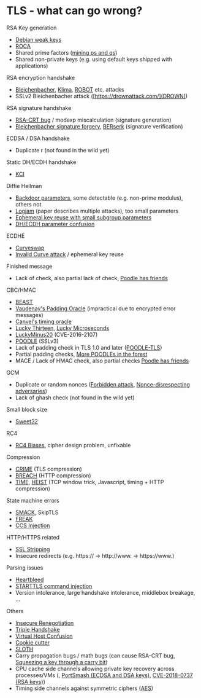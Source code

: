 TLS - what can go wrong?
========================

RSA Key generation

 * [Debian weak keys](https://wiki.debian.org/SSLkeys)
 * [ROCA](https://crocs.fi.muni.cz/public/papers/rsa_ccs17)
 * Shared prime factors ([mining ps and qs](https://factorable.net/))
 * Shared non-private keys (e.g. using default keys shipped with applications)

RSA encryption handshake

 * [Bleichenbacher](http://archiv.infsec.ethz.ch/education/fs08/secsem/bleichenbacher98.pdf), [Klima](https://eprint.iacr.org/2003/052), [ROBOT](https://robotattack.org/) etc. attacks
 * SSLv2 Bleichenbacher attack ([https://drownattack.com/](DROWN))

RSA signature handshake

 * [RSA-CRT bug](https://securityblog.redhat.com/2015/09/02/factoring-rsa-keys-with-tls-perfect-forward-secrecy/) / modexp miscalculation (signature generation)
 * [Bleichenbacher signature forgery](https://www.ietf.org/mail-archive/web/openpgp/current/msg00999.html), [BERserk](http://www.c7zero.info/stuff/BERserk_eko10.pdf) (signature verification)

ECDSA / DSA handshake

 * Duplicate r (not found in the wild yet)

Static DH/ECDH handshake

 * [KCI](https://kcitls.org/)

Diffie Hellman

 * [Backdoor parameters](https://eprint.iacr.org/2016/644), some detectable (e.g. non-prime modulus), others not
 * [Logjam](https://weakdh.org/) (paper describes multiple attacks), too small parameters
 * [Ephemeral key reuse with small subgroup parameters](https://www.openssl.org/news/secadv/20160128.txt)
 * [DH/ECDH parameter confusion](https://www.cosic.esat.kuleuven.be/publications/article-2216.ps)

ECDHE

 * [Curveswap](https://eprint.iacr.org/2018/298.pdf)
 * [Invalid Curve attack](https://web-in-security.blogspot.com/2015/09/practical-invalid-curve-attacks.html) / ephemeral key reuse

Finished message

 * Lack of check, also partial lack of check, [Poodle has friends](https://yngve.vivaldi.net/2015/07/14/the-poodle-has-friends/)

CBC/HMAC

 * [BEAST](https://www.youtube.com/watch?v=-BjpkHCeqU0)
 * [Vaudenay's Padding Oracle](https://iacr.org/archive/eurocrypt2002/23320530/cbc02_e02d.ps) (impractical due to encrypted error messages)
 * [Canvel's timing oracle](https://www.iacr.org/cryptodb/archive/2003/CRYPTO/1069/1069.pdf)
 * [Lucky Thirteen](http://www.isg.rhul.ac.uk/tls/Lucky13.html), [Lucky Microseconds](https://eprint.iacr.org/2015/1129)
 * [LuckyMinus20](https://web-in-security.blogspot.com/2016/05/curious-padding-oracle-in-openssl-cve.html) (CVE-2016-2107)
 * [POODLE](https://www.openssl.org/~bodo/ssl-poodle.pdf) (SSLv3)
 * Lack of padding check in TLS 1.0 and later ([POODLE-TLS](https://www.imperialviolet.org/2014/12/08/poodleagain.html))
 * Partial padding checks, [More POODLEs in the forest](https://yngve.vivaldi.net/2015/07/14/there-are-more-poodles-in-the-forest/)
 * MACE / Lack of HMAC check, also partial checks [Poodle has friends](https://yngve.vivaldi.net/2015/07/14/the-poodle-has-friends/)

GCM

 * Duplicate or random nonces ([Forbidden attack](http://csrc.nist.gov/groups/ST/toolkit/BCM/documents/Joux_comments.pdf), [Nonce-disrespecting adversaries](https://github.com/nonce-disrespect/nonce-disrespect))
 * Lack of ghash check (not found in the wild yet)

Small block size

 * [Sweet32](https://sweet32.info/)

RC4

 * [RC4 Biases](http://www.isg.rhul.ac.uk/tls/), cipher design problem, unfixable

Compression

 * [CRIME](https://en.wikipedia.org/wiki/CRIME) (TLS compression)
 * [BREACH](http://breachattack.com/) (HTTP compression)
 * [TIME](https://www.blackhat.com/eu-13/briefings.html#Beery), [HEIST](https://www.blackhat.com/us-16/briefings/schedule/#heist-http-encrypted-information-can-be-stolen-through-tcp-windows-3379) (TCP window trick, Javascript, timing + HTTP compression)

State machine errors

 * [SMACK](https://mitls.org/pages/attacks/SMACK), SkipTLS
 * [FREAK](https://censys.io/blog/freak)
 * [CCS Injection](http://ccsinjection.lepidum.co.jp/)

HTTP/HTTPS related

 * [SSL Stripping](https://moxie.org/software/sslstrip/)
 * Insecure redirects (e.g. https:// -> http://www. -> https://www.)

Parsing issues

 * [Heartbleed](http://heartbleed.com/)
 * [STARTTLS command injection](https://www.kb.cert.org/vuls/id/555316/)
 * Version intolerance, large handshake intolerance, middlebox breakage, ...

Others

 * [Insecure Renegotiation](https://tools.ietf.org/html/rfc5746)
 * [Triple Handshake](https://www.mitls.org/pages/attacks/3SHAKE)
 * [Virtual Host Confusion](https://bh.ht.vc/vhost_confusion.pdf)
 * [Cookie cutter](https://hal.inria.fr/hal-01102259/file/triple-handshakes-and-cookie-cutters-oakland14.pdf)
 * [SLOTH](https://www.mitls.org/pages/attacks/SLOTH)
 * Carry propagation bugs / math bugs (can cause RSA-CRT bug, [Squeezing a key through a carry bit](https://www.youtube.com/watch?v=HaUtPd-x7VM))
 * CPU cache side channels allowing private key recovery across processes/VMs (, [PortSmash (ECDSA and DSA keys)](https://eprint.iacr.org/2018/1060), [CVE-2018-0737 (RSA keys)](https://www.openssl.org/news/secadv/20180416.txt))
 * Timing side channels against symmetric ciphers ([AES](https://cr.yp.to/antiforgery/cachetiming-20050414.pdf))
